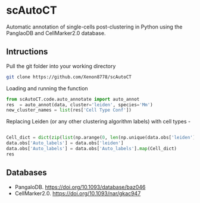 # scAutoCT
Automatic annotation of single-cells post-clustering in Python using the PanglaoDB and CellMarker2.0 database.

## Intructions
Pull the git folder into your working directory 
```bash
git clone https://github.com/Xenon8778/scAutoCT
```

Loading and running the function
```python
from scAutoCT.code.auto_annotate import auto_annot
res  = auto_annot(data, cluster='leiden', species='Mm')
new_cluster_names = list(res['Cell Type Conf'])
```
Replacing Leiden (or any other clustering algorithm labels) with cell types -
```python

Cell_dict = dict(zip(list(np.arange(0, len(np.unique(data.obs['leiden'])),1)), new_cluster_names))
data.obs['Auto_labels'] = data.obs['leiden']
data.obs['Auto_labels'] = data.obs['Auto_labels'].map(Cell_dict)
res
```
## Databases
- PangaloDB. https://doi.org/10.1093/database/baz046
- CellMarker2.0. https://doi.org/10.1093/nar/gkac947
